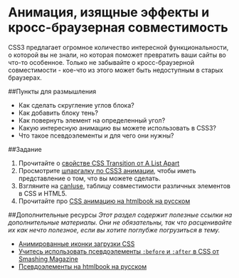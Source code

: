 # Анимация, изящные эффекты и кросс-браузерная совместимость 

CSS3 предлагает огромное количество интересной функциональности, о которой вы не знали, но которая поможет превратить ваши сайты во что-то особенное. Только не забывайте о кросс-браузерной совместимости - кое-что из этого может быть недоступным в старых браузерах.

##Пункты для размышления

* Как сделать скругление углов блока?
* Как добавить блоку тень?
* Как повернуть элемент на определенный угол?
* Какую интересную анимацию вы можете использовать в CSS3?
* Что такое псевдоэлементы и для чего они нужны?

##Задание

1. Прочитайте о [свойстве CSS Transition от A List Apart](http://alistapart.com/article/understanding-css3-transitions)
2. Просмотрите [шпаргалку по CSS3 анимации](http://www.justinaguilar.com/animations/), чтобы иметь представление о том, что вы можете сделать.
3. Взгляните на [canIuse](http://caniuse.com/), таблицу совместимости различных элементов в CSS и HTML5.
4. Прочитайте про [CSS анимацию на htmlbook на русском](http://htmlbook.ru/css/cat/animation)

##Дополнительные ресурсы
_Этот раздел содержит полезные ссылки на дополнительные материалы. Они не обязательны, так что расценивайте их как нечто полезное, если вы хотите поглубже погрузиться в тему._

* [Анимированные иконки загрузки CSS](http://tobiasahlin.com/spinkit/)
* [Учитесь использовать псевдоэлементы `:before` и `:after` в CSS от Smashing Magazine](http://coding.smashingmagazine.com/2011/07/13/learning-to-use-the-before-and-after-pseudo-elements-in-css/)
* [Псевдоэлементы на htmlbook на русском](http://htmlbook.ru/css/cat/pseudoelement)
